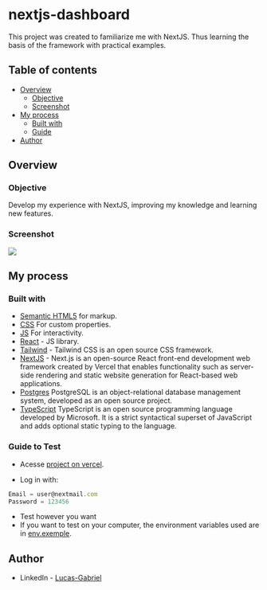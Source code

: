 # nextjs-dashboard

This project was created to familiarize me with NextJS. Thus learning the basis of the framework with practical examples.

## Table of contents

- [Overview](#overview)
  - [Objective](#Objective)
  - [Screenshot](#screenshot)
- [My process](#my-process)
  - [Built with](#built-with)
  - [Guide](#Guide)
- [Author](#author)

## Overview

### Objective

Develop my experience with NextJS, improving my knowledge and learning new features.

### Screenshot

![](./public/screenshot.gif)

## My process

### Built with

- [Semantic HTML5](https://developer.mozilla.org/pt-BR/docs/Web/HTML) for markup.
- [CSS](https://developer.mozilla.org/pt-BR/docs/Web/CSS) For custom properties.
- [JS](https://developer.mozilla.org/pt-BR/docs/Web/JavaScript) For interactivity.
- [React](https://reactjs.org/) - JS library.
- [Tailwind](https://tailwindcss.com/) - Tailwind CSS is an open source CSS framework.
- [NextJS](https://nextjs.org/) - Next.js is an open-source React front-end development web framework created by Vercel that enables functionality such as server-side rendering and static website generation for React-based web applications.
- [Postgres](https://www.postgresql.org/) PostgreSQL is an object-relational database management system, developed as an open source project.
- [TypeScript](https://www.typescriptlang.org/) TypeScript is an open source programming language developed by Microsoft. It is a strict syntactical superset of JavaScript and adds optional static typing to the language.

### Guide to Test

- Acesse [project on vercel](https://nextjs-dashboard-git-develop-lucasdevtec.vercel.app/?vercelToolbarCode=QgI4G0kJxwZkJtQ).

- Log in with:

```js
Email = user@nextmail.com
Password = 123456
```

- Test however you want
- If you want to test on your computer, the environment variables used are in [env.exemple](https://github.com/lucasdevtec/nextjs-dashboard/blob/main/.env.example).

## Author

- LinkedIn - [Lucas-Gabriel](https://www.linkedin.com/in/yami-kagayaki/)
